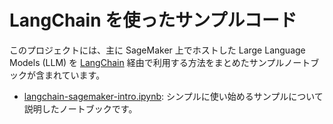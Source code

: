# LangChain を使ったサンプルコード

このプロジェクトには、主に SageMaker 上でホストした Large Language Models (LLM) を [LangChain](https://github.com/hwchase17/langchain) 経由で利用する方法をまとめたサンプルノートブックが含まれています。  

- [langchain-sagemaker-intro.ipynb](./langchain-sagemaker-intro.ipynb): シンプルに使い始めるサンプルについて説明したノートブックです。

